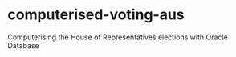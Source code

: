 # computerised-voting-aus
Computerising the House of Representatives elections with Oracle Database
